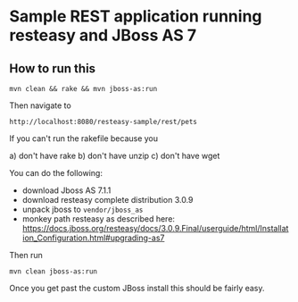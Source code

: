 # Sample REST application running resteasy and JBoss AS 7

## How to run this

    mvn clean && rake && mvn jboss-as:run

Then navigate to

    http://localhost:8080/resteasy-sample/rest/pets

If you can't run the rakefile because you

a) don't have rake
b) don't have unzip
c) don't have wget

You can do the following:

- download Jboss AS 7.1.1
- download resteasy complete distribution 3.0.9
- unpack jboss to `vendor/jboss_as`
- monkey path resteasy as described here: https://docs.jboss.org/resteasy/docs/3.0.9.Final/userguide/html/Installation_Configuration.html#upgrading-as7

Then run

    mvn clean jboss-as:run

Once you get past the custom JBoss install this should be fairly easy.